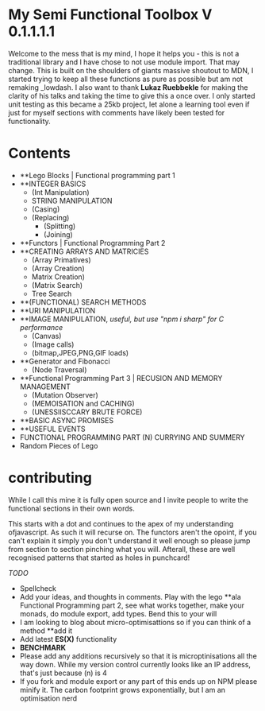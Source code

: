 # My Semi Functional Toolbox V 0.1.1.1.1
Welcome to the mess that is my mind, I hope it helps you - this is not a traditional library and I have chose to not use module import. That may change.
This is built on the shoulders of giants massive shoutout to MDN, I started trying to keep all these functions as pure as possible but am not remaking _lowdash.
 I also want to thank **Lukaz Ruebbekle** for making the clarity of his talks and taking the time to give this a once over. I only started unit testing as this became a 25kb project, let alone a learning tool even if just for myself 
sections with comments have likely been tested for functionality.
# Contents
- **Lego Blocks | Functional programming part 1
- **INTEGER BASICS
  - (Int Manipulation)
  - STRING MANIPULATION
  - (Casing)
  - (Replacing)
    - (Splitting)
    - (Joining)
 - **Functors | Functional Programming Part 2
 - **CREATING ARRAYS AND MATRICIES
    - (Array Primatives)
    - (Array Creation)
    - Matrix Creation)
    - (Matrix Search)
    - Tree Search
  - **(FUNCTIONAL) SEARCH METHODS
  - **URI MANIPULATION
 - **IMAGE MANIPULATION, *useful, but use "npm i sharp" for C performance*
   - (Canvas)
   - (Image calls)
   - (bitmap,JPEG,PNG,GIF loads)
 - **Generator and Fibonacci
   - (Node Traversal)
 - **Functional Programming Part 3 | RECUSION AND MEMORY MANAGEMENT
   - (Mutation Observer)
   - (MEMOISATION and CACHING)
   - (UNESSIISCCARY BRUTE FORCE)
- **BASIC ASYNC PROMISES
- **USEFUL EVENTS
- FUNCTIONAL PROGRAMMING PART (N) CURRYING AND SUMMERY
- Random Pieces of Lego

# contributing
While I call this mine it is fully open source and I invite people to write the functional sections in their own words.

This starts with a dot and continues to the apex of my understanding ofjavascript. As such it will recurse on. The functors aren't the opoint,
if you can't explain it simply you don't understand it well enough so please jump from section to section pinching what you will. Afterall, 
these are well recognised patterns that started as holes in punchcard!


*TODO*
- Spellcheck 
- Add your ideas, and thoughts in comments. Play with the lego **ala Functional Programming part 2, see what works together, make your monads, do module export, add types. Bend this to your will
- I am looking to blog about micro-optimisattions so if you can think of a method **add it
- Add latest **ES(X)** functionality
- **BENCHMARK**
- Please add any additions recursively so that it is microptinisations all the way down. While my version control currently looks like an IP address, that's just because (n) is 4
- If you fork and module export or any part of this ends up on NPM please minify it. The carbon footprint grows exponentially, but I am an optimisation nerd
